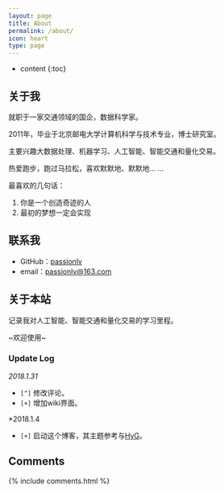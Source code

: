 ```yaml
---
layout: page
title: About
permalink: /about/
icon: heart
type: page
---
```


* content
{:toc}

## 关于我

就职于一家交通领域的国企，数据科学家。

2011年，毕业于北京邮电大学计算机科学与技术专业，博士研究室。


主要兴趣大数据处理、机器学习、人工智能、智能交通和量化交易。

热爱跑步，跑过马拉松，喜欢默默地、默默地... ...

最喜欢的几句话：
1. 你是一个创造奇迹的人
2. 最初的梦想一定会实现

## 联系我

* GitHub：[passionlv](https://github.com/passionlv)
* email：passionlv@163.com

## 关于本站

记录我对人工智能、智能交通和量化交易的学习里程。

~欢迎使用~

### Update Log

*2018.1.31*

* `[^]` 修改评论。
* `[+]` 增加wiki界面。

*2018.1.4
 * `[+]` 启动这个博客，其主题参考与[HyG](https://github.com/Gaohaoyang/gaohaoyang.github.io)。


## Comments

{% include comments.html %}
